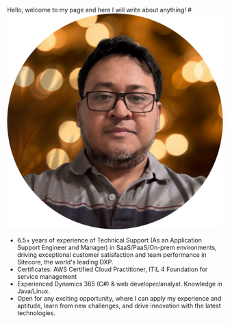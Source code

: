 Hello, welcome to my page and here I will write about anything!
#![Me](/profile-pic.png "Who is this")
- 6.5+ years of experience of Technical Support (As an Application Support Engineer and Manager) in SaaS/PaaS/On-prem environments, driving exceptional customer satisfaction and team performance in Sitecore, the world's leading DXP.
- Certificates: AWS Certified Cloud Practitioner, ITIL 4 Foundation for service management
- Experienced Dynamics 365 (C#) & web developer/analyst. Knowledge in Java/Linux. 
- Open for any exciting opportunity, where I can apply my experience and aptitude, learn from new challenges, and drive innovation with the latest technologies.
